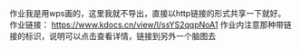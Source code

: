 作业我是用wps画的，这里我就不导出，直接以http链接的形式共享一下就好。
作业链接： https://www.kdocs.cn/view/l/ssYS2qqpNoA1
作业内注意那种带链接的标识，说明可以点击查看详情，链接到另外一个脑图去